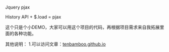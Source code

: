 Jquery pjax

History API + $.load = pjax

这个只是个小DEMO，大家可以用这个项目的代码，再根据项目需求来自我拓展里面的各种功能。

其他说明：
1.可以访问文章：[tenbamboo.github.io][1]


 [1]: https://tenbamboo.github.io/2016/09/27/pjax%E5%AE%9E%E7%8E%B0-%E6%8F%92%E4%BB%B6%E5%AE%9E%E9%99%85%E4%BD%BF%E7%94%A8/


